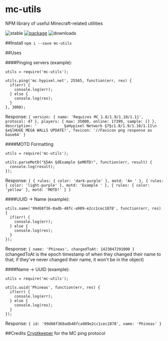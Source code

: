 # mc-utils
NPM library of useful Minecraft-related utilities

![stable](https://img.shields.io/npm/v/mc-utils.png?style=flat)
[![package](http://img.shields.io/npm/mc-utils.png?style=flat)](https://www.npmjs.org/package/mc-utils)
![downloads](https://img.shields.io/npm/dt/mc-utils.svg?style=flat)

##Install
`npm i --save mc-utils`

##Uses

####Pinging servers (example):
```
utils = require('mc-utils');

utils.ping('mc.hypixel.net', 25565, function(err, res) {
  if(err) {
    console.log(err);
  } else {
    console.log(res);
  }
}, 3000);
```
Response: `{ version: { name: 'Requires MC 1.8/1.9/1.10/1.11', protocol: 47 },
  players: { max: 35000, online: 17399, sample: [] },
  description: '            §aHypixel Network §7§c1.8/1.9/1.10/1.11\n              §e§lHUGE MEGA WALLS UPDATE!',
  favicon: '//Favicon png response as base64' }`

####MOTD Formatting
```
utils = require('mc-utils');

utils.parseMotD("§5An §dExample §eMOTD!", function(err, result) {
  console.log(result);
});
```

Response: `[ { rules: { color: 'dark-purple' }, motd: 'An ' },
  { rules: { color: 'light-purple' }, motd: 'Example ' },
  { rules: { color: 'yellow' }, motd: 'MOTD!' } ]`

####UUID -> Name (example):
```
utils.name('99d68f36-0adb-48fc-a989-e2cc1cec1878', function(err, res) {
  if(err) {
    console.log(err);
  } else {
    console.log(res);
  }
});
```
Response: `{ name: 'Phineas', changedToAt: 1423047291000 }` (changedToAt is the epoch timestamp of when they changed their name to that; if they've never changed their name, it won't be in the object)

####Name -> UUID (example):
```
utils = require('mc-utils');

utils.uuid('Phineas', function(err, res) {
  if(err) {
    console.log(err);
  } else {
    console.log(res);
  }
});
```
Response: `{ id: '99d68f360adb48fca989e2cc1cec1878', name: 'Phineas' }`

##Credits
[Cryptkeeper](https://github.com/Cryptkeeper) for the MC ping protocol
